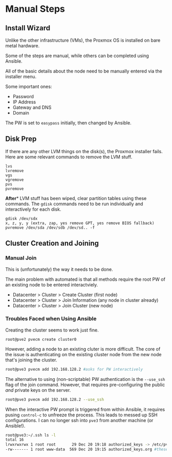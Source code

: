# Manual Steps
## Install Wizard
Unlike the other infrastructure (VMs), the Proxmox OS is installed on bare metal hardware.

Some of the steps are manual, while others can be completed using Ansible.

All of the basic details about the node need to be manually entered via the installer menu.

Some important ones:
- Password
- IP Address
- Gateway and DNS
- Domain

The PW is set to `easypass` initially, then changed by Ansible.

## Disk Prep
If there are any other LVM things on the disk(s), the Proxmox installer fails. Here are some relevant commands to remove the LVM stuff.
```
lvs
lvremove
vgs
vgremove
pvs
pvremove
```
**After*** LVM stuff has been wiped, clear partition tables using these commands. The `gdisk` commands need to be run individually and interactively for each disk.
```
gdisk /dev/sdx
x, z, y, y (extra, zap, yes remove GPT, yes remove BIOS fallback)
pvremove /dev/sda /dev/sdb /dev/sd.. -f
```
## Cluster Creation and Joining
### Manual Join
This is (unfortunately) the way it needs to be done.

The main problem with automated is that all methods require the root PW of an existing node to be entered interactviely.

- Datacenter > Cluster > Create Cluster (first node)
- Datacenter > Cluster > Join Information (any node in cluster already)
- Datacenter > Cluster > Join Cluster (new node)
### Troubles Faced when Using Ansible
Creating the cluster seems to work just fine.
```
root@pve2 pvecm create cluster0
```

However, adding a node to an existing cluter is more difficult. The core of the issue is authenticating on the existing cluster node from the new node that's joining the cluster.
```sh
root@pve3 pvecm add 192.168.128.2 #asks for PW interactively
```
The alternative to using (non-scriptable) PW authentication is the `--use_ssh` flag of the join command. However, that requires pre-configuring the public *and* private keys on the server.
```sh
root@pve3 pvecm add 192.168.128.2 --use_ssh
```
When the interactive PW prompt is triggered from within Ansible, it requires pusing `control-c` to unfreeze the process. This leads to messed up SSH configurations. I can no longer ssh into `pve3` from another machine (or Ansible!).
```sh
root@pve3:~/.ssh ls -l
total 16
lrwxrwxrwx 1 root root       29 Dec 20 19:18 authorized_keys -> /etc/pve/priv/authorized_keys #this is a partially complete configuration which omits the ansible keys
-rw------- 1 root www-data  569 Dec 20 19:15 authorized_keys.org #these are the old keys that ansible installed
```
